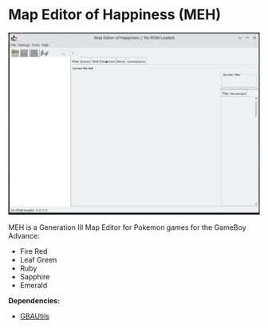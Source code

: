 # Map Editor of Happiness (MEH)

![MEH_mainScreen](images/MEH_main_screen.png)

MEH is a Generation III Map Editor for Pokemon games for the GameBoy Advance:
- Fire Red
- Leaf Green
- Ruby
- Sapphire
- Emerald

**Dependencies:**

* [GBAUtils](https://github.com/shinyquagsire23/GBAUtils)